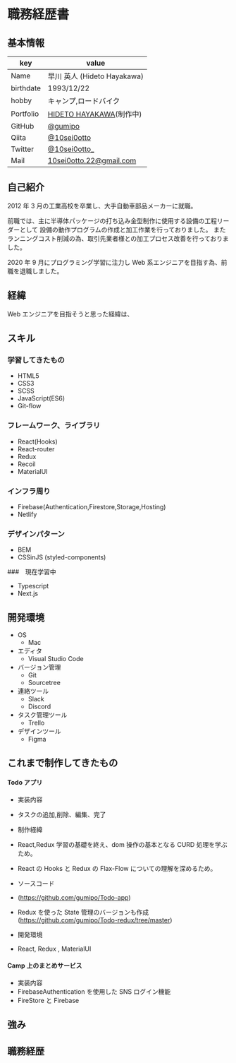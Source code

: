 # 職務経歴書

## 基本情報

| key       | value                                            |
| --------- | ------------------------------------------------ |
| Name      | 早川 英人 (Hideto Hayakawa)                      |
| birthdate | 1993/12/22                                       |
| hobby     | キャンプ,ロードバイク                            |
| Portfolio | [HIDETO HAYAKAWA]()(制作中)                      |
| GitHub    | [@gumipo](https://github.com/gumipo)             |
| Qiita     | [@10sei0otto](https://qiita.com/10sei0otto)      |
| Twitter   | [@10sei0otto\_](https://twitter.com/10sei0otto_) |
| Mail      | 10sei0otto.22@gmail.com                          |

## 自己紹介

2012 年 3 月の工業高校を卒業し、大手自動車部品メーカーに就職。

前職では、主に半導体パッケージの打ち込み金型制作に使用する設備の工程リーダーとして
設備の動作プログラムの作成と加工作業を行っておりました。
またランニングコスト削減の為、取引先業者様との加工プロセス改善を行っておりました。

2020 年 9 月にプログラミング学習に注力し Web 系エンジニアを目指す為、前職を退職しました。

## 経緯

Web エンジニアを目指そうと思った経緯は、

## スキル

### 学習してきたもの

- HTML5
- CSS3
- SCSS
- JavaScript(ES6)
- Git-flow

### フレームワーク、ライブラリ

- React(Hooks)
- React-router
- Redux
- Recoil
- MaterialUI

### インフラ周り

- Firebase(Authentication,Firestore,Storage,Hosting)
- Netlify

### デザインパターン

- BEM
- CSSinJS (styled-components)

###　現在学習中

- Typescript
- Next.js

## 開発環境

- OS
  - Mac
- エディタ
  - Visual Studio Code
- バージョン管理
  - Git
  - Sourcetree
- 連絡ツール
  - Slack
  - Discord
- タスク管理ツール
  - Trello
- デザインツール
  - Figma

## これまで制作してきたもの

#### Todo アプリ

- 実装内容
- タスクの追加,削除、編集、完了

- 制作経緯
- React,Redux 学習の基礎を終え、dom 操作の基本となる CURD 処理を学ぶため。
- React の Hooks と Redux の Flax-Flow についての理解を深めるため。

- ソースコード
- (https://github.com/gumipo/Todo-app)
- Redux を使った State 管理のバージョンも作成(https://github.com/gumipo/Todo-redux/tree/master)

- 開発環境
- React, Redux , MaterialUI

#### Camp 上のまとめサービス

- 実装内容
- FirebaseAuthentication を使用した SNS ログイン機能
- FireStore と Firebase

## 強み

## 職務経歴
